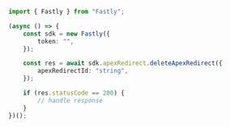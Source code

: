 <!-- Start SDK Example Usage -->


```typescript
import { Fastly } from "Fastly";

(async () => {
    const sdk = new Fastly({
        token: "",
    });

    const res = await sdk.apexRedirect.deleteApexRedirect({
        apexRedirectId: "string",
    });

    if (res.statusCode == 200) {
        // handle response
    }
})();

```
<!-- End SDK Example Usage -->